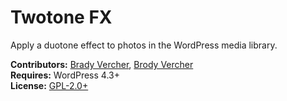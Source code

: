 # Twotone FX

Apply a duotone effect to photos in the WordPress media library.

__Contributors:__ [Brady Vercher](https://twitter.com/bradyvercher), [Brody Vercher](https://twitter.com/brover)  
__Requires:__ WordPress 4.3+  
__License:__ [GPL-2.0+](http://www.gnu.org/licenses/gpl-2.0.html)
